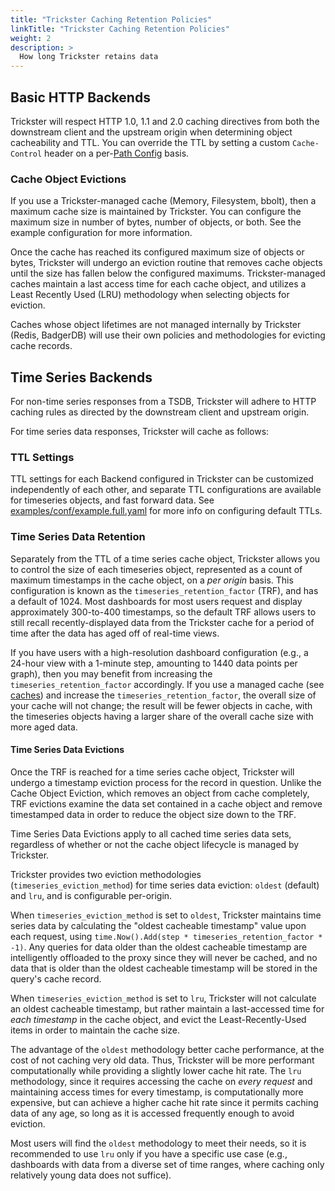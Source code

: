 ```yaml
---
title: "Trickster Caching Retention Policies"
linkTitle: "Trickster Caching Retention Policies"
weight: 2
description: >
  How long Trickster retains data
---
```


## Basic HTTP Backends

Trickster will respect HTTP 1.0, 1.1 and 2.0 caching directives from both the downstream client and the upstream origin when determining object cacheability and TTL. You can override the TTL by setting a custom `Cache-Control` header on a per-[Path Config](/docs/paths/paths/) basis.

### Cache Object Evictions

If you use a Trickster-managed cache (Memory, Filesystem, bbolt), then a maximum cache size is maintained by Trickster. You can configure the maximum size in number of bytes, number of objects, or both. See the example configuration for more information.

Once the cache has reached its configured maximum size of objects or bytes, Trickster will undergo an eviction routine that removes cache objects until the size has fallen below the configured maximums. Trickster-managed caches maintain a last access time for each cache object, and utilizes a Least Recently Used (LRU) methodology when selecting objects for eviction.

Caches whose object lifetimes are not managed internally by Trickster (Redis, BadgerDB) will use their own policies and methodologies for evicting cache records.

## Time Series Backends

For non-time series responses from a TSDB, Trickster will adhere to HTTP caching rules as directed by the downstream client and upstream origin.

For time series data responses, Trickster will cache as follows:

### TTL Settings

TTL settings for each Backend configured in Trickster can be customized independently of each other, and separate TTL configurations are available for timeseries objects, and fast forward data. See [examples/conf/example.full.yaml](https://github.com/trickstercache/trickster/blob/main/examples/conf/example.full.yaml) for more info on configuring default TTLs.

### Time Series Data Retention

Separately from the TTL of a time series cache object, Trickster allows you to control the size of each timeseries object, represented as a count of maximum timestamps in the cache object, on a _per origin_ basis. This configuration is known as the `timeseries_retention_factor` (TRF), and has a default of 1024. Most dashboards for most users request and display approximately 300-to-400 timestamps, so the default TRF allows users to still recall recently-displayed data from the Trickster cache for a period of time after the data has aged off of real-time views.

If you have users with a high-resolution dashboard configuration (e.g., a 24-hour view with a 1-minute step, amounting to 1440 data points per graph), then you may benefit from increasing the `timeseries_retention_factor` accordingly. If you use a managed cache (see [caches](./caches.md)) and increase the `timeseries_retention_factor`, the overall size of your cache will not change; the result will be fewer objects in cache, with the timeseries objects having a larger share of the overall cache size with more aged data.

#### Time Series Data Evictions

Once the TRF is reached for a time series cache object, Trickster will undergo a timestamp eviction process for the record in question. Unlike the Cache Object Eviction, which removes an object from cache completely, TRF evictions examine the data set contained in a cache object and remove timestamped data in order to reduce the object size down to the TRF.

Time Series Data Evictions apply to all cached time series data sets, regardless of whether or not the cache object lifecycle is managed by Trickster.

Trickster provides two eviction methodologies (`timeseries_eviction_method`) for time series data eviction: `oldest` (default) and `lru`, and is configurable per-origin.

When `timeseries_eviction_method` is set to `oldest`, Trickster maintains time series data by calculating the "oldest cacheable timestamp" value upon each request, using `time.Now().Add(step * timeseries_retention_factor * -1)`. Any queries for data older than the oldest cacheable timestamp are intelligently offloaded to the proxy since they will never be cached, and no data that is older than the oldest cacheable timestamp will be stored in the query's cache record.

When `timeseries_eviction_method` is set to `lru`, Trickster will not calculate an oldest cacheable timestamp, but rather maintain a last-accessed time for _each timestamp_ in the cache object, and evict the Least-Recently-Used items in order to maintain the cache size.

The advantage of the `oldest` methodology better cache performance, at the cost of not caching very old data. Thus, Trickster will be more performant computationally while providing a slightly lower cache hit rate.  The `lru` methodology, since it requires accessing the cache on _every request_ and maintaining access times for every timestamp, is computationally more expensive, but can achieve a higher cache hit rate since it permits caching data of any age, so long as it is accessed frequently enough to avoid eviction.

Most users will find the `oldest` methodology to meet their needs, so it is recommended to use `lru` only if you have a specific use case (e.g., dashboards with data from a diverse set of time ranges, where caching only relatively young data does not suffice).
